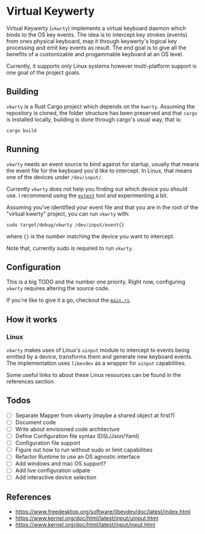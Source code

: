 # Virtual Keywerty
Virtual Keywerty (`vkwrty`) implements a virtual keyboard daemon which binds to the OS key events.
The idea is to intercept key strokes (events) from ones physical keyboard, map it through keywerty's logical key processing and emit key events as result.
The end goal is to give all the benefits of a customizable and progammable keyboard at an OS level.

Currently, it supports only Linux systems however multi-platform support is one goal of the project goals.

## Building
`vkwrty` is a Rust Cargo project which depends on the `kwerty`.
Assuming the repository is cloned, the folder structure has been preserved and that `cargo` is installed locally, building is done through cargo's usual way, that is:
```
cargo build
```

## Running
`vkwrty` needs an event source to bind against for startup, usually that means the event file for the keyboard you'd like to intercept.
In Linux, that means one of the devices under `/dev/input/`.

Currently `vkwrty` does not help you finding out which device you should use.
I recommend using the [`evtest`](https://github.com/freedesktop-unofficial-mirror/evtest) tool and experimenting a bit.

Assuming you've identified your event file and that you are in the root of the "virtual kwerty" project, you can run `vkwrty` with:

```
sudo target/debug/vkwrty /dev/input/event{}
```

where `{}` is the number matching the device you want to intercept.

Note that, currently sudo is required to run `vkwrty`.


## Configuration
This is a big TODO and the number one priority.
Right now, configuring `vkwrty` requires altering the source code.

If you're like to give it a go, checkout the [`main.rs`](vkwrty/main.rs).


## How it works
### Linux
`vkwrty` makes uses of Linux's `uinput` module to intercept to events being emitted by a device, transforms them and generate new keyboard events.
The implementation uses `libevdev` as a wrapper for `uinput` capabilities.

Some useful links to about these Linux resources can be found in the references section.


## Todos
- [ ] Separate Mapper from vkwrty (maybe a shared object at first?) 
- [ ] Document code
- [ ] Write about envisioned code architecture
- [ ] Define Configuration file syntax (DSL/Json/Yaml)
- [ ] Configuration file support
- [ ] Figure out how to run without sudo or limit capabilities
- [ ] Refactor Runtime to use an OS agnostic interface
- [ ] Add windows and mac OS support?
- [ ] Add live configuration udpate
- [ ] Add interactive device selection

## References
- https://www.freedesktop.org/software/libevdev/doc/latest/index.html
- https://www.kernel.org/doc/html/latest/input/uinput.html
- https://www.kernel.org/doc/html/latest/input/input.html
